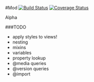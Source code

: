#Mod [![Build Status](https://travis-ci.org/cloudkite/Mod.png?branch=master)](https://travis-ci.org/cloudkite/Mod) [![Coverage Status](https://coveralls.io/repos/cloudkite/Mod/badge.png?branch=master)](https://coveralls.io/r/cloudkite/Mod?branch=master)

Alpha

###TODO

- apply styles to views!
- nesting
- mixins
- variables
- property lookup
- @media queries
- @version queries
- @import
